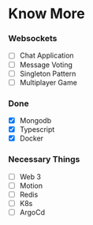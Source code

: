# Know More

### Websockets

- [ ] Chat Application
- [ ] Message Voting
- [ ] Singleton Pattern
- [ ] Multiplayer Game

### Done

- [x] Mongodb
- [x] Typescript
- [x] Docker

### Necessary Things

- [ ] Web 3
- [ ] Motion
- [ ] Redis
- [ ] K8s
- [ ] ArgoCd
